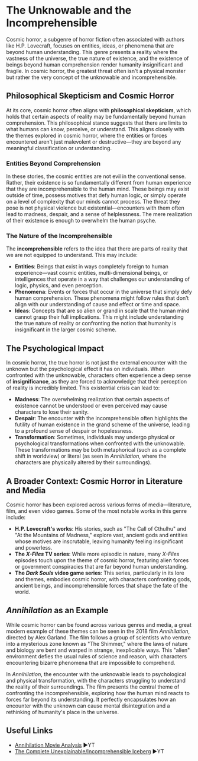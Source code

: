 # The Unknowable and the Incomprehensible

Cosmic horror, a subgenre of horror fiction often associated with authors like H.P. Lovecraft, focuses on entities, ideas, or phenomena that are beyond human understanding. This genre presents a reality where the vastness of the universe, the true nature of existence, and the existence of beings beyond human comprehension render humanity insignificant and fragile. In cosmic horror, the greatest threat often isn't a physical monster but rather the very concept of the unknowable and incomprehensible.

## Philosophical Skepticism and Cosmic Horror

At its core, cosmic horror often aligns with **philosophical skepticism**, which holds that certain aspects of reality may be fundamentally beyond human comprehension. This philosophical stance suggests that there are limits to what humans can know, perceive, or understand. This aligns closely with the themes explored in cosmic horror, where the entities or forces encountered aren't just malevolent or destructive—they are beyond any meaningful classification or understanding.

### Entities Beyond Comprehension

In these stories, the cosmic entities are not evil in the conventional sense. Rather, their existence is so fundamentally different from human experience that they are incomprehensible to the human mind. These beings may exist outside of time, possess motives that defy human logic, or simply operate on a level of complexity that our minds cannot process. The threat they pose is not physical violence but existential—encounters with them often lead to madness, despair, and a sense of helplessness. The mere realization of their existence is enough to overwhelm the human psyche.

### The Nature of the Incomprehensible

The **incomprehensible** refers to the idea that there are parts of reality that we are not equipped to understand. This may include:

- **Entities**: Beings that exist in ways completely foreign to human experience—vast cosmic entities, multi-dimensional beings, or intelligences that operate in a way that challenges our understanding of logic, physics, and even perception.
- **Phenomena**: Events or forces that occur in the universe that simply defy human comprehension. These phenomena might follow rules that don’t align with our understanding of cause and effect or time and space.
- **Ideas**: Concepts that are so alien or grand in scale that the human mind cannot grasp their full implications. This might include understanding the true nature of reality or confronting the notion that humanity is insignificant in the larger cosmic scheme.

## The Psychological Impact

In cosmic horror, the true horror is not just the external encounter with the unknown but the psychological effect it has on individuals. When confronted with the unknowable, characters often experience a deep sense of **insignificance**, as they are forced to acknowledge that their perception of reality is incredibly limited. This existential crisis can lead to:

- **Madness**: The overwhelming realization that certain aspects of existence cannot be understood or even perceived may cause characters to lose their sanity.
- **Despair**: The encounter with the incomprehensible often highlights the futility of human existence in the grand scheme of the universe, leading to a profound sense of despair or hopelessness.
- **Transformation**: Sometimes, individuals may undergo physical or psychological transformations when confronted with the unknowable. These transformations may be both metaphorical (such as a complete shift in worldview) or literal (as seen in *Annihilation*, where the characters are physically altered by their surroundings).

## A Broader Context: Cosmic Horror in Literature and Media

Cosmic horror has been explored across various forms of media—literature, film, and even video games. Some of the most notable works in this genre include:

- **H.P. Lovecraft's works**: His stories, such as "The Call of Cthulhu" and "At the Mountains of Madness," explore vast, ancient gods and entities whose motives are inscrutable, leaving humanity feeling insignificant and powerless.
- **The *X-Files* TV series**: While more episodic in nature, many *X-Files* episodes touch upon the theme of cosmic horror, featuring alien forces or government conspiracies that are far beyond human understanding.
- **The *Dark Souls* video game series**: This series, particularly in its lore and themes, embodies cosmic horror, with characters confronting gods, ancient beings, and incomprehensible forces that shape the fate of the world.

## *Annihilation* as an Example

While cosmic horror can be found across various genres and media, a great modern example of these themes can be seen in the 2018 film *Annihilation*, directed by Alex Garland. The film follows a group of scientists who venture into a mysterious zone known as "The Shimmer," where the laws of nature and biology are bent and warped in strange, inexplicable ways. This "alien" environment defies the usual rules of science and reason, with characters encountering bizarre phenomena that are impossible to comprehend.

In *Annihilation*, the encounter with the unknowable leads to psychological and physical transformation, with the characters struggling to understand the reality of their surroundings. The film presents the central theme of confronting the incomprehensible, exploring how the human mind reacts to forces far beyond its understanding. It perfectly encapsulates how an encounter with the unknown can cause mental disintegration and a rethinking of humanity's place in the universe.

## Useful Links

- [Annihilation Movie Analysis](https://www.youtube.com/watch?v=B9szaJuygXc) ▶️YT
- [The Complete Unexplainable/Incomprehensible Iceberg](https://www.youtube.com/watch?v=pa_Os0_MnM4) ▶️YT
